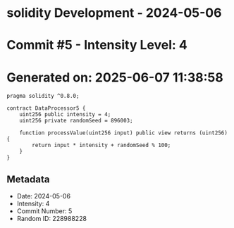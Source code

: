 ﻿# solidity Development - 2024-05-06
# Commit #5 - Intensity Level: 4
# Generated on: 2025-06-07 11:38:58
```solidity
pragma solidity ^0.8.0;

contract DataProcessor5 {
    uint256 public intensity = 4;
    uint256 private randomSeed = 896003;

    function processValue(uint256 input) public view returns (uint256) {
        return input * intensity + randomSeed % 100;
    }
}
```
## Metadata
- Date: 2024-05-06
- Intensity: 4
- Commit Number: 5
- Random ID: 228988228
